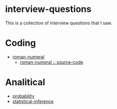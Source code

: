 # interview-questions
This is a collection of interview questions that I saw.

# Coding
 * [roman-numeral](https://github.com/costargc/interview-questions/coding/roman-numeral/)
    * [roman-numeral :: source-code](https://github.com/costargc/interview-questions/coding/roman-numeral/romanNum.js)

# Analitical
* [probability](https://github.com/costargc/interview-questions/analytical/probability/probability.md)
* [statistical-inference](https://github.com/costargc/interview-questions/analytical/probability/statistical-inference.md)